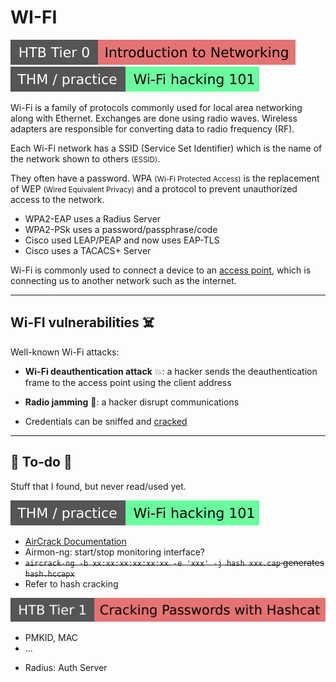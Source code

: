 # WI-FI

[![introductiontonetworking](../../../../cybersecurity/_badges/htb/introductiontonetworking.svg)](https://academy.hackthebox.com/course/preview/introduction-to-networking)
[![wifihacking101](../../../../cybersecurity/_badges/thm-p/wifihacking101.svg)](https://tryhackme.com/room/wifihacking101)

<div class="row row-cols-lg-2"><div>

Wi-Fi is a family of protocols commonly used for local area networking along with Ethernet. Exchanges are done using radio waves. Wireless adapters are responsible for converting data to radio frequency (RF).

Each Wi-Fi network has a SSID (Service Set Identifier) which is the name of the network shown to others <small>(ESSID)</small>. 

They often have a password. WPA <small>(Wi-Fi Protected Access)</small> is the replacement of WEP <small>(Wired Equivalent Privacy)</small> and a protocol to prevent unauthorized access to the network.

* WPA2-EAP uses a Radius Server
* WPA2-PSk uses a password/passphrase/code
* Cisco used LEAP/PEAP and now uses EAP-TLS
* Cisco uses a TACACS+ Server
</div><div>

Wi-Fi is commonly used to connect a device to an [access point](/operating-systems/networking/topology/devices/wap.md), which is connecting us to another network such as the internet.
</div></div>

<hr class="sep-both">

## Wi-FI vulnerabilities ☠️

<div class="row row-cols-lg-2"><div>

Well-known Wi-Fi attacks:

* **Wi-Fi deauthentication attack** 💥: a hacker sends the deauthentication frame to the access point using the client address

* **Radio jamming** 📶: a hacker disrupt communications
</div><div>

* Credentials can be sniffed and [cracked](/cybersecurity/cryptography/algorithms/hashing/index.md#wireless-password-cracking)
</div></div>

<hr class="sep-both">

## 👻 To-do 👻

Stuff that I found, but never read/used yet.

<div class="row row-cols-lg-2"><div>

[![wifihacking101](../../../../cybersecurity/_badges/thm-p/wifihacking101.svg)](https://tryhackme.com/room/wifihacking101)

* [AirCrack Documentation](https://aircrack-ng.org/documentation.html)
* Airmon-ng: start/stop monitoring interface?
* <s>`aircrack-ng -b xx:xx:xx:xx:xx:xx -e 'xxx' -j hash xxx.cap` generates `hash.hccapx`</s>
* Refer to hash cracking

[![crackingpasswordswithhashcat](../../../../cybersecurity/_badges/htb/crackingpasswordswithhashcat.svg)](https://academy.hackthebox.com/course/preview/cracking-passwords-with-hashcat)

* PMKID, MAC
* ...
</div><div>

* Radius: Auth Server
</div></div>
